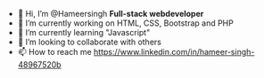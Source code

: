 -  👋 Hi, I’m @Hameersingh **Full-stack webdeveloper**
-  🔭 I’m currently working on HTML, CSS, Bootstrap and PHP
- 🌱 I’m currently learning "Javascript"
- 💞️ I’m looking to collaborate with others
- 📫 How to reach me https://www.linkedin.com/in/hameer-singh-48967520b

<!---
Hameersingh/Hameersingh is a ✨ special ✨ repository because its `README.md` (this file) appears on your GitHub profile.
You can click the Preview link to take a look at your changes.
--->
